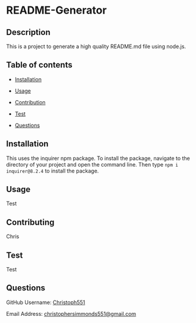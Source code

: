 
# README-Generator

## Description
This is a project to generate a high quality README.md file using node.js. 

## Table of contents

- [Installation](#Insallation)

- [Usage](#Usage)

- [Contribution](#Contributing)

- [Test](#Test)

- [Questions](#Questions)

## Installation
This uses the inquirer npm package. To install the package, navigate to the directory of your project and open the command line. Then type `npm i inquirer@8.2.4` to install the package. 

## Usage
Test

## Contributing
Chris

## Test
Test

## Questions

GitHub Username: [Christoph551](https://github.com/Christoph551)

Email Address: [christophersimmonds551@gmail.com](christophersimmonds551@gmail.com)